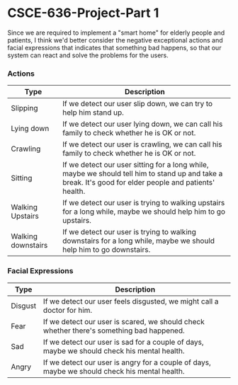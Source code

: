 # CSCE-636-Project-Part 1

Since we are required to implement a "smart home" for elderly people and patients, I think we'd better consider the negative exceptional actions and facial expressions that indicates that something bad happens, so that our system can react and solve the problems for the users.

### Actions

| Type               | Description                                                  |
| ------------------ | ------------------------------------------------------------ |
| Slipping           | If we detect our user slip down, we can try to help him stand up. |
| Lying down         | If we detect our user lying down, we can call his family to check whether he is OK or not. |
| Crawling           | If we detect our user is crawling, we can call his family to check whether he is OK or not. |
| Sitting            | If we detect our user sitting for a long while, maybe we should tell him to stand up and take a break. It's good for elder people and patients' health. |
| Walking Upstairs   | If we detect our user is trying to walking upstairs for a long while, maybe we should help him to go upstairs. |
| Walking downstairs | If we detect our user is trying to walking downstairs for a long while, maybe we should help him to go downstairs. |



### Facial Expressions

| Type    | Description                                                  |
| ------- | ------------------------------------------------------------ |
| Disgust | If we detect our user feels disgusted, we might call a doctor for him. |
| Fear    | If we detect our user is scared, we should check whether there's something bad happened. |
| Sad     | If we detect our user is sad for a couple of days, maybe we should check his mental health. |
| Angry   | If we detect our user is angry for a couple of days, maybe we should check his mental health. |

